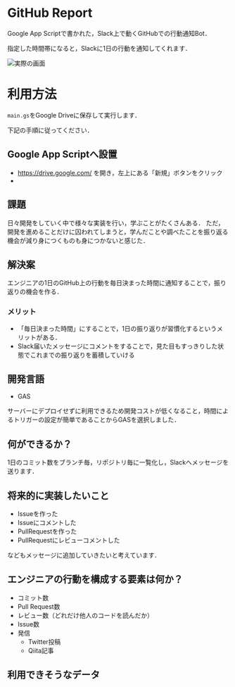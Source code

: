 ﻿# GitHub Report
Google App Scriptで書かれた，Slack上で動くGitHubでの行動通知Bot．

指定した時間帯になると，Slackに1日の行動を通知してくれます．

![実際の画面](https://pbs.twimg.com/media/Em4CHdRUUAUzF0_?format=jpg&name=small)

# 利用方法

```main.gs```をGoogle Driveに保存して実行します．

下記の手順に従ってください．

## Google App Scriptへ設置
- https://drive.google.com/ を開き，左上にある「新規」ボタンをクリック
- 


## 課題
日々開発をしていく中で様々な実装を行い，学ぶことがたくさんある．
ただ，開発を進めることだけに囚われてしまうと，学んだことや調べたことを振り返る機会が減り身につくものも身につかないと感じた．

## 解決案
エンジニアの1日のGitHub上の行動を毎日決まった時間に通知することで，振り返りの機会を作る．

### メリット
- 「毎日決まった時間」にすることで，1日の振り返りが習慣化するというメリットがある．
- Slack届いたメッセージにコメントをすることで，見た目もすっきりした状態でこれまでの振り返りを蓄積していける

## 開発言語
- GAS

サーバーにデプロイせずに利用できるため開発コストが低くなること，時間によるトリガーの設定が簡単であることからGASを選択しました．

## 何ができるか？
1日のコミット数をブランチ毎，リポジトリ毎に一覧化し，Slackへメッセージを送ります．

## 将来的に実装したいこと
- Issueを作った
- Issueにコメントした
- PullRequestを作った
- PullRequestにレビューコメントした

などもメッセージに追加していきたいと考えています．

## エンジニアの行動を構成する要素は何か？
- コミット数
- Pull Request数
- レビュー数（どれだけ他人のコードを読んだか）
- Issue数
- 発信
  - Twitter投稿
  - Qiita記事

## 利用できそうなデータ

